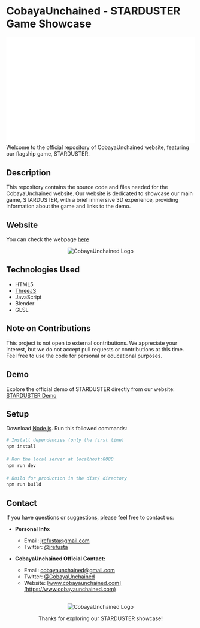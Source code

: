 # CobayaUnchained - STARDUSTER Game Showcase
<div align="center">
    <img src="/static/images/Starduster_Logo_White.png" alt="CobayaUnchained Logo" href="https://www.cobayaunchained.com/">
</div>
Welcome to the official repository of CobayaUnchained website, featuring our flagship game, STARDUSTER.

## Description
This repository contains the source code and files needed for the CobayaUnchained website. Our website is dedicated to showcase our main game, STARDUSTER, with a brief immersive 3D experience, providing information about the game and links to the demo. 

## Website
You can check the webpage [here](https://www.cobayaunchained.com/)

<div align="center">
    <img src="/static/images/CobayaUnchained.gif" alt="CobayaUnchained Logo" href="https://www.cobayaunchained.com/">
</div>

## Technologies Used
- HTML5
- [ThreeJS](https://threejs.org/)
- JavaScript
- Blender
- GLSL

## Note on Contributions
This project is not open to external contributions. We appreciate your interest, but we do not accept pull requests or contributions at this time. Feel free to use the code for personal or educational purposes.

## Demo
Explore the official demo of STARDUSTER directly from our website: [STARDUSTER Demo](https://jrefusta.itch.io/starduster)

## Setup
Download [Node.js](https://nodejs.org/en/download/).
Run this followed commands:

``` bash
# Install dependencies (only the first time)
npm install

# Run the local server at localhost:8080
npm run dev

# Build for production in the dist/ directory
npm run build
```

## Contact
If you have questions or suggestions, please feel free to contact us:

- **Personal Info:**
  - Email: jrefusta@gmail.com
  - Twitter: [@jrefusta](https://twitter.com/jrefusta)

- **CobayaUnchained Official Contact:**
  - Email: cobayaunchained@gmail.com
  - Twitter: [@CobayaUnchained](https://twitter.com/cobayaunchained)
  - Website: [www.cobayaunchained.com](https://www.cobayaunchained.com)

## 
<div align="center">
    <img src="/static/images/CobayaUnchainedLogo.ico" alt="CobayaUnchained Logo" href="https://www.cobayaunchained.com/">
</div>

<p align="center">
   Thanks for exploring our STARDUSTER showcase!
</p>
